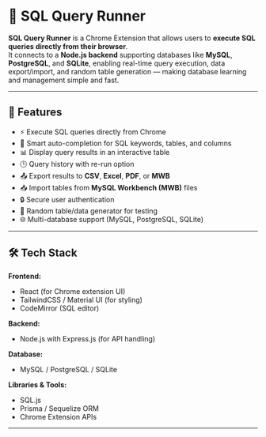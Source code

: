 # 🧩 SQL Query Runner

**SQL Query Runner** is a Chrome Extension that allows users to **execute SQL queries directly from their browser**.  
It connects to a **Node.js backend** supporting databases like **MySQL**, **PostgreSQL**, and **SQLite**, enabling real-time query execution, data export/import, and random table generation — making database learning and management simple and fast.

---

## 🚀 Features

- ⚡ Execute SQL queries directly from Chrome
- 🧠 Smart auto-completion for SQL keywords, tables, and columns
- 📊 Display query results in an interactive table
- 🕒 Query history with re-run option
- 📤 Export results to **CSV**, **Excel**, **PDF**, or **MWB**
- 📥 Import tables from **MySQL Workbench (MWB)** files
- 🔒 Secure user authentication
- 🧪 Random table/data generator for testing
- 🌐 Multi-database support (MySQL, PostgreSQL, SQLite)

---

## 🛠️ Tech Stack

**Frontend:**  
- React (for Chrome extension UI)  
- TailwindCSS / Material UI (for styling)  
- CodeMirror (SQL editor)

**Backend:**  
- Node.js with Express.js (for API handling)

**Database:**  
- MySQL / PostgreSQL / SQLite  

**Libraries & Tools:**  
- SQL.js  
- Prisma / Sequelize ORM  
- Chrome Extension APIs  

---
